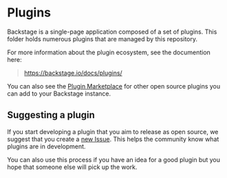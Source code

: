 # Plugins

Backstage is a single-page application composed of a set of plugins. This folder holds numerous plugins that are managed by this repository.

For more information about the plugin ecosystem, see the documention here:

> https://backstage.io/docs/plugins/

You can also see the [Plugin Marketplace](https://https://backstage.io/plugins) for other open source plugins you can add to your Backstage instance.

## Suggesting a plugin

If you start developing a plugin that you aim to release as open source, we suggest that you create a [new Issue](https://github.com/backstage/backstage/issues/new?template=plugin_template.md). This helps the community know what plugins are in development.

You can also use this process if you have an idea for a good plugin but you hope that someone else will pick up the work.
